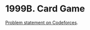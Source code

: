 # 1999B. Card Game

[Problem statement on Codeforces](https://codeforces.com/problemset/problem/1999/B?locale=en).